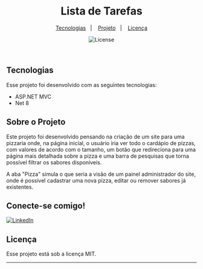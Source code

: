 <h1 align="center"> Lista de Tarefas </h1>

<p align="center">
  <a href="#-tecnologias">Tecnologias</a>&nbsp;&nbsp;&nbsp;|&nbsp;&nbsp;&nbsp;
  <a href="#-projeto">Projeto</a>&nbsp;&nbsp;&nbsp;|&nbsp;&nbsp;&nbsp;
  <a href="#memo-licença">Licença</a>
</p>

<p align="center">
  <img alt="License" src="https://img.shields.io/static/v1?label=license&message=MIT&color=49AA26&labelColor=000000">
</p>

<br>

## Tecnologias

Esse projeto foi desenvolvido com as seguintes tecnologias:

- ASP.NET MVC
- Net 8

## Sobre o Projeto

Este projeto foi desenvolvido pensando na criação de um site para uma pizzaria onde, na página inicial, o usuário iria ver todo o cardápio de pizzas, com valores de acordo com o tamanho, um botão que redireciona para uma página mais detalhada sobre a pizza e uma barra de pesquisas que torna possível filtrar os sabores disponíveis.

A aba "Pizza" simula o que seria a visão de um painel administrador do site, onde é possível cadastrar uma nova pizza, editar ou remover sabores já existentes.

## Conecte-se comigo!
[![LinkedIn](https://img.shields.io/badge/-LinkedIn-000?style=for-the-badge&logo=linkedin&logoColor=2C4B82&color:FFF)](https://www.linkedin.com/in/lucienporto/)

## Licença

Esse projeto está sob a licença MIT.

---
